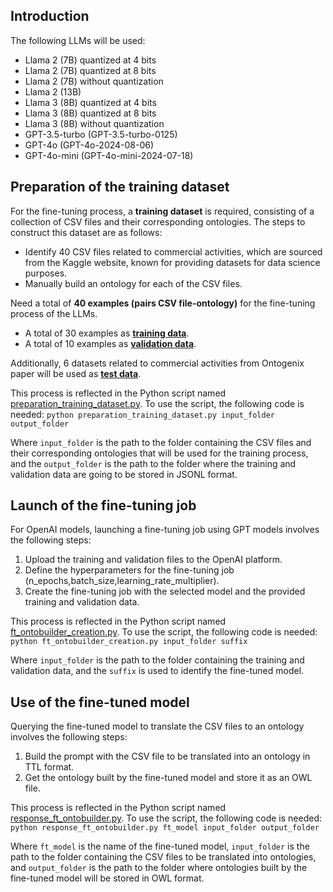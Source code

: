 ## Introduction
The following LLMs will be used:
* Llama 2 (7B) quantized at 4 bits
* Llama 2 (7B) quantized at 8 bits
* Llama 2 (7B) without quantization
* Llama 2 (13B)
* Llama 3 (8B) quantized at 4 bits
* Llama 3 (8B) quantized at 8 bits
* Llama 3 (8B) without quantization
* GPT-3.5-turbo (GPT-3.5-turbo-0125)
* GPT-4o (GPT-4o-2024-08-06)
* GPT-4o-mini (GPT-4o-mini-2024-07-18)


## Preparation of the training dataset
For the fine-tuning process, a **training dataset** is required, consisting of a collection of CSV files and their corresponding ontologies. The steps to construct this dataset are as follows:
* Identify 40 CSV files related to commercial activities, which are sourced from the Kaggle website, known for providing datasets for data science purposes.
* Manually build an ontology for each of the CSV files.

Need a total of **40 examples (pairs CSV file-ontology)** for the fine-tuning process of the LLMs. 
* A total of 30 examples as [**training data**](./training_data/train_data.jsonl).
* A total of 10 examples as [**validation data**](./training_data/validation_data.jsonl).
  
Additionally, 6 datasets related to commercial activities from Ontogenix paper will be used as [**test data**](./test_files).

This process is reflected in the Python script named [preparation_training_dataset.py](./scripts/fine_tuning_gpt/preparation_training_dataset.py). To use the script, the following code is needed:
`python preparation_training_dataset.py input_folder output_folder`

Where `input_folder` is the path to the folder containing the CSV files and their corresponding ontologies that will be used for the training process, and the `output_folder` is the path to the folder where the training and validation data are going to be stored in JSONL format.

## Launch of the fine-tuning job 
For OpenAI models, launching a fine-tuning job using GPT models involves the following steps:
1. Upload the training and validation files to the OpenAI platform.
2. Define the hyperparameters for the fine-tuning job (n_epochs,batch_size,learning_rate_multiplier).
3. Create the fine-tuning job with the selected model and the provided training and validation data.
 
This process is reflected in the Python script named [ft_ontobuilder_creation.py](./scripts/fine_tuning_gpt/ft_ontobuilder_creation.py). To use the script, the following code is needed:
`python ft_ontobuilder_creation.py input_folder suffix`

Where `input_folder` is the path to the folder containing the training and validation data, and the `suffix` is used to identify the fine-tuned model. 

## Use of the fine-tuned model 
Querying the fine-tuned model to translate the CSV files to an ontology involves the following steps:
1. Build the prompt with the CSV file to be translated into an ontology in TTL format.
2. Get the ontology built by the fine-tuned model and store it as an OWL file.

This process is reflected in the Python script named [response_ft_ontobuilder.py](./scripts/fine_tuning_gpt/response_ft_ontobuilder.py). To use the script, the following code is needed:
`python response_ft_ontobuilder.py ft_model input_folder output_folder`

Where `ft_model` is the name of the fine-tuned model, `input_folder` is the path to the folder containing the CSV files to be translated into ontologies, and `output_folder` is the path to the folder where ontologies built by the fine-tuned model will be stored in OWL format.

